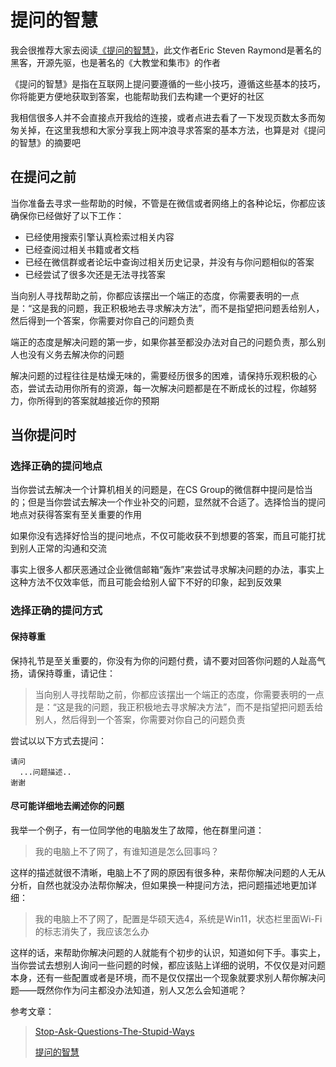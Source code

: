# 提问的智慧

我会很推荐大家去阅读[《提问的智慧》](提问的智慧.md)，此文作者Eric Steven Raymond是著名的黑客，开源先驱，也是著名的《大教堂和集市》的作者

《提问的智慧》是指在互联网上提问要遵循的一些小技巧，遵循这些基本的技巧，你将能更方便地获取到答案，也能帮助我们去构建一个更好的社区

我相信很多人并不会直接点开我给的连接，或者点进去看了一下发现页数太多而匆匆关掉，在这里我想和大家分享我上网冲浪寻求答案的基本方法，也算是对《提问的智慧》的摘要吧

## 在提问之前

当你准备去寻求一些帮助的时候，不管是在微信或者网络上的各种论坛，你都应该确保你已经做好了以下工作：

- 已经使用搜索引擎认真检索过相关内容
- 已经查阅过相关书籍或者文档
- 已经在微信群或者论坛中查询过相关历史记录，并没有与你问题相似的答案
- 已经尝试了很多次还是无法寻找答案

当向别人寻找帮助之前，你都应该摆出一个端正的态度，你需要表明的一点是：“这是我的问题，我正积极地去寻求解决方法”，而不是指望把问题丢给别人，然后得到一个答案，你需要对你自己的问题负责

端正的态度是解决问题的第一步，如果你甚至都没办法对自己的问题负责，那么别人也没有义务去解决你的问题

解决问题的过程往往是枯燥无味的，需要经历很多的困难，请保持乐观积极的心态，尝试去动用你所有的资源，每一次解决问题都是在不断成长的过程，你越努力，你所得到的答案就越接近你的预期

## 当你提问时

### 选择正确的提问地点

当你尝试去解决一个计算机相关的问题是，在CS Group的微信群中提问是恰当的；但是当你尝试去解决一个作业补交的问题，显然就不合适了。选择恰当的提问地点对获得答案有至关重要的作用

如果你没有选择好恰当的提问地点，不仅可能收获不到想要的答案，而且可能打扰到别人正常的沟通和交流

事实上很多人都厌恶通过企业微信邮箱“轰炸”来尝试寻求解决问题的办法，事实上这种方法不仅效率低，而且可能会给别人留下不好的印象，起到反效果

### 选择正确的提问方式

#### 保持尊重

保持礼节是至关重要的，你没有为你的问题付费，请不要对回答你问题的人趾高气扬，请保持尊重，请记住：

> 当向别人寻找帮助之前，你都应该摆出一个端正的态度，你需要表明的一点是：“这是我的问题，我正积极地去寻求解决方法”，而不是指望把问题丢给别人，然后得到一个答案，你需要对你自己的问题负责

尝试以以下方式去提问：

```
请问
  ...问题描述..
谢谢
```

#### 尽可能详细地去阐述你的问题

我举一个例子，有一位同学他的电脑发生了故障，他在群里问道：

> 我的电脑上不了网了，有谁知道是怎么回事吗？

这样的描述就很不清晰，电脑上不了网的原因有很多种，来帮你解决问题的人无从分析，自然也就没办法帮你解决，但如果换一种提问方法，把问题描述地更加详细：

> 我的电脑上不了网了，配置是华硕天选4，系统是Win11，状态栏里面Wi-Fi的标志消失了，我应该怎么办

这样的话，来帮助你解决问题的人就能有个初步的认识，知道如何下手。事实上，当你尝试去想别人询问一些问题的时候，都应该贴上详细的说明，不仅仅是对问题本身，还有一些配置或者是环境，而不是仅仅摆出一个现象就要求别人帮你解决问题——既然你作为问主都没办法知道，别人又怎么会知道呢？

参考文章：
> [Stop-Ask-Questions-The-Stupid-Ways](https://github.com/tangx/Stop-Ask-Questions-The-Stupid-Ways)
>
> [提问的智慧](https://github.com/ryanhanwu/How-To-Ask-Questions-The-Smart-Way/blob/main/README-zh_CN.md)